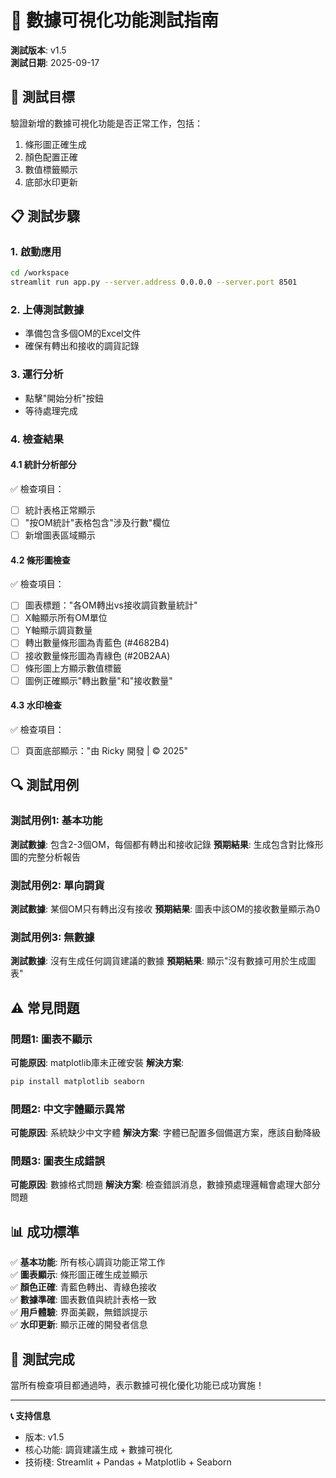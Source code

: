 # 🧪 數據可視化功能測試指南

**測試版本**: v1.5  
**測試日期**: 2025-09-17  

## 🎯 測試目標

驗證新增的數據可視化功能是否正常工作，包括：
1. 條形圖正確生成
2. 顏色配置正確
3. 數值標籤顯示
4. 底部水印更新

## 📋 測試步驟

### 1. 啟動應用
```bash
cd /workspace
streamlit run app.py --server.address 0.0.0.0 --server.port 8501
```

### 2. 上傳測試數據
- 準備包含多個OM的Excel文件
- 確保有轉出和接收的調貨記錄

### 3. 運行分析
- 點擊"開始分析"按鈕
- 等待處理完成

### 4. 檢查結果

#### 4.1 統計分析部分
✅ 檢查項目：
- [ ] 統計表格正常顯示
- [ ] "按OM統計"表格包含"涉及行數"欄位
- [ ] 新增圖表區域顯示

#### 4.2 條形圖檢查
✅ 檢查項目：
- [ ] 圖表標題："各OM轉出vs接收調貨數量統計"
- [ ] X軸顯示所有OM單位
- [ ] Y軸顯示調貨數量
- [ ] 轉出數量條形圖為青藍色 (#4682B4)
- [ ] 接收數量條形圖為青綠色 (#20B2AA)
- [ ] 條形圖上方顯示數值標籤
- [ ] 圖例正確顯示"轉出數量"和"接收數量"

#### 4.3 水印檢查
✅ 檢查項目：
- [ ] 頁面底部顯示："由 Ricky 開發 | © 2025"

## 🔍 測試用例

### 測試用例1: 基本功能
**測試數據**: 包含2-3個OM，每個都有轉出和接收記錄
**預期結果**: 生成包含對比條形圖的完整分析報告

### 測試用例2: 單向調貨
**測試數據**: 某個OM只有轉出沒有接收
**預期結果**: 圖表中該OM的接收數量顯示為0

### 測試用例3: 無數據
**測試數據**: 沒有生成任何調貨建議的數據
**預期結果**: 顯示"沒有數據可用於生成圖表"

## ⚠️ 常見問題

### 問題1: 圖表不顯示
**可能原因**: matplotlib庫未正確安裝
**解決方案**: 
```bash
pip install matplotlib seaborn
```

### 問題2: 中文字體顯示異常
**可能原因**: 系統缺少中文字體
**解決方案**: 字體已配置多個備選方案，應該自動降級

### 問題3: 圖表生成錯誤
**可能原因**: 數據格式問題
**解決方案**: 檢查錯誤消息，數據預處理邏輯會處理大部分問題

## 📊 成功標準

✅ **基本功能**: 所有核心調貨功能正常工作  
✅ **圖表顯示**: 條形圖正確生成並顯示  
✅ **顏色正確**: 青藍色轉出、青綠色接收  
✅ **數據準確**: 圖表數值與統計表格一致  
✅ **用戶體驗**: 界面美觀，無錯誤提示  
✅ **水印更新**: 顯示正確的開發者信息  

## 🎉 測試完成

當所有檢查項目都通過時，表示數據可視化優化功能已成功實施！

---

**📞 支持信息**
- 版本: v1.5
- 核心功能: 調貨建議生成 + 數據可視化
- 技術棧: Streamlit + Pandas + Matplotlib + Seaborn
